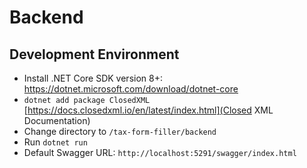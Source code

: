 # Backend

## Development Environment

- Install .NET Core SDK version 8+: https://dotnet.microsoft.com/download/dotnet-core
- `dotnet add package ClosedXML` [https://docs.closedxml.io/en/latest/index.html](Closed XML Documentation)
- Change directory to `/tax-form-filler/backend`
- Run `dotnet run`
- Default Swagger URL: `http://localhost:5291/swagger/index.html`
